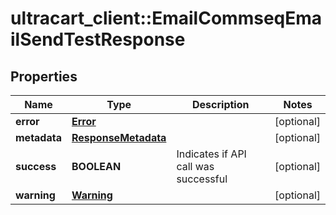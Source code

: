 # ultracart_client::EmailCommseqEmailSendTestResponse

## Properties
Name | Type | Description | Notes
------------ | ------------- | ------------- | -------------
**error** | [**Error**](Error.md) |  | [optional] 
**metadata** | [**ResponseMetadata**](ResponseMetadata.md) |  | [optional] 
**success** | **BOOLEAN** | Indicates if API call was successful | [optional] 
**warning** | [**Warning**](Warning.md) |  | [optional] 


